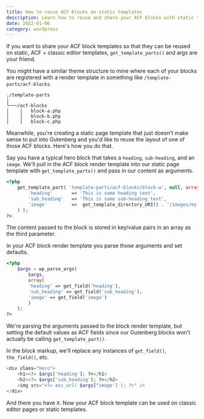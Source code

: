 ```yaml
---
title: How to reuse ACF blocks on static templates
description: Learn how to reuse and share your ACF blocks with static templates
date: 2022-01-06
category: wordpress
---
```


If you want to share your ACF block templates so that they can be reused on static, ACF + classic editor templates, `get_template_parts()` and args are your friend.

You might have a similar theme structure to mine where each of your blocks are registered with a render template in something like `/template-parts/acf-blocks`.

```
./template-parts
│
└───/acf-blocks
│    │   block-a.php
│    │   block-b.php
│    │   block-c.php
```

Meanwhile, you're creating a static page template that just doesn't make sense to put into Gutenberg and you'd like to reuse the layout of one of those ACF blocks. Here's how you do that.

Say you have a typical hero block that takes a `heading`, `sub-heading`, and an `image`. We'll pull in the ACF block render template into our static page template with `get_template_parts()` and pass in our content as arguments.

```php
<?php
    get_template_part( 'template-parts/acf-blocks/block-a', null, array(
        'heading'       => 'This is some heading text',
        'sub_heading'   => 'This is some sub-heading text',
        'image'         =>  get_template_directory_URI() . '/images/my-image.jpg'
    ) );
?>
```

The content passed to the block is stored in key/value pairs in an array as the third parameter.

In your ACF block render template you parse those arguments and set defaults.

```php
<?php
    $args = wp_parse_args(
        $args,
        array(
        'heading' => get_field('heading'),
        'sub_heading' => get_field('sub_heading'),
        'image' => get_field('image')
        )
    );
?>
```

We're parsing the arguments passed to the block render template, but setting the default values as ACF fields since our Gutenberg blocks won't actually be calling `get_template_part()`.

In the block markup, we'll replace any instances of `get_field()`, `the_field()`, etc.

```php
<div class="hero">
	<h1><?= $args['heading']; ?></h1>
	<h2><?= $args['sub_heading']; ?></h2>
	<img src="<?= esc_url( $args['image'] ); ?>" />
</div>
```

And there you have it. Now your ACF block template can be used on classic editor pages or static templates.
